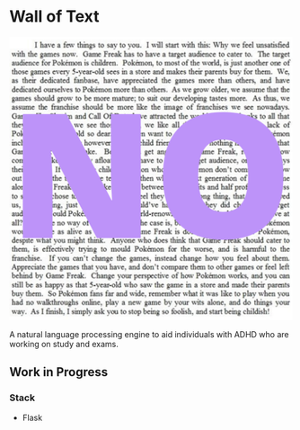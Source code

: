 # Wall of Text

![main image](img/wallOfText.png)

A natural language processing engine to aid individuals with ADHD who are working on study and exams.

## Work in Progress

### Stack

- Flask

